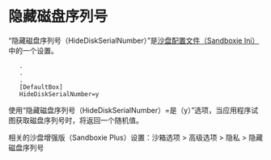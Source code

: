 # 隐藏磁盘序列号

“隐藏磁盘序列号（HideDiskSerialNumber）”是[沙盘配置文件（Sandboxie Ini）](SandboxieIni.md)中的一个设置。

```
   .
   .
   .
   [DefaultBox]
   HideDiskSerialNumber=y
```
使用“隐藏磁盘序列号（HideDiskSerialNumber）=是（y）”选项，当应用程序试图获取磁盘序列号时，将返回一个随机值。

相关的沙盘增强版（Sandboxie Plus）设置：沙箱选项 > 高级选项 > 隐私 > 隐藏磁盘序列号
